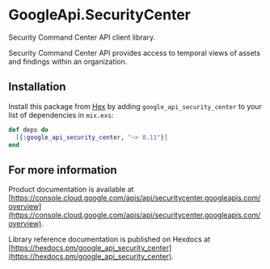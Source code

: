 # GoogleApi.SecurityCenter

Security Command Center API client library.

Security Command Center API provides access to temporal views of assets and findings within an organization.

## Installation

Install this package from [Hex](https://hex.pm) by adding
`google_api_security_center` to your list of dependencies in `mix.exs`:

```elixir
def deps do
  [{:google_api_security_center, "~> 0.11"}]
end
```

## For more information

Product documentation is available at [https://console.cloud.google.com/apis/api/securitycenter.googleapis.com/overview](https://console.cloud.google.com/apis/api/securitycenter.googleapis.com/overview).

Library reference documentation is published on Hexdocs at
[https://hexdocs.pm/google_api_security_center](https://hexdocs.pm/google_api_security_center).

